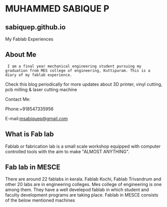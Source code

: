 # MUHAMMED SABIQUE P
## sabiquep.github.io

My Fablab Experiences

## About Me

     I am a final year mechanical engineering student pursuing my graduation from MES college of engineering, Kuttipuram. This is a diary of my fablab experience.
Check this blog periodically for more updates about 3D printer, vinyl cutting, pcb milling & laser cutting machine

Contact Me:

Phone:+918547335956

E-mail:msabiquep@gmail.com

## What is Fab lab
 Fablab or fabrication lab is a small scale workshop equipped with computer controlled tools with the aim to make "ALMOST ANYTHING".
 
## Fab lab in MESCE
 There are around 22 fablabs in kerala. Fablab Kochi, Fablab Trivandrum and other 20 labs are in engineering colleges. Mes college of engineering is one among them. They have a well develepod fablab in which student and faculty development programs are taking place. Fablab in MESCE consists of the below mentioned machines
